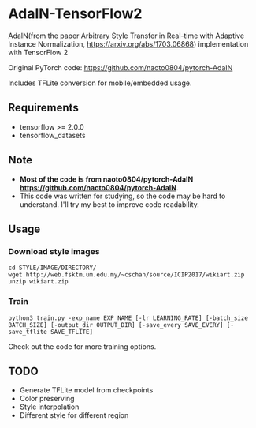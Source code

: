 # AdaIN-TensorFlow2
AdaIN(from the paper Arbitrary Style Transfer in Real-time with Adaptive Instance Normalization, https://arxiv.org/abs/1703.06868) implementation with TensorFlow 2

Original PyTorch code: https://github.com/naoto0804/pytorch-AdaIN

Includes TFLite conversion for mobile/embedded usage.

## Requirements
* tensorflow >= 2.0.0
* tensorflow_datasets

## Note
* **Most of the code is from naoto0804/pytorch-AdaIN https://github.com/naoto0804/pytorch-AdaIN**.
* This code was written for studying, so the code may be hard to understand. I'll try my best to improve code readability.

## Usage
### Download style images
```
cd STYLE/IMAGE/DIRECTORY/
wget http://web.fsktm.um.edu.my/~cschan/source/ICIP2017/wikiart.zip
unzip wikiart.zip
```
### Train
```
python3 train.py -exp_name EXP_NAME [-lr LEARNING_RATE] [-batch_size BATCH_SIZE] [-output_dir OUTPUT_DIR] [-save_every SAVE_EVERY] [-save_tflite SAVE_TFLITE]
```
Check out the code for more training options.

## TODO
* Generate TFLite model from checkpoints
* Color preserving
* Style interpolation
* Different style for different region
